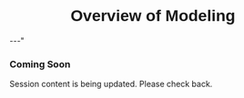 <h1  style="font-family:  Verdana,  Geneva,  sans-serif;  text-align:center">Overview  of  Modeling</h1> 
---" 
 
###  Coming  Soon 
 
Session  content  is  being  updated.  Please  check  back.
